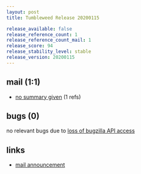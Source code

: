 ```yaml
---
layout: post
title: Tumbleweed Release 20200115

release_available: false
release_reference_count: 1
release_reference_count_mail: 1
release_score: 94
release_stability_level: stable
release_version: 20200115
---
```


## mail (1:1)

- [no summary given](https://github.com/boombatower/tumbleweed-review/issues/10) (1 refs)

## bugs (0)

<!--more-->

no relevant bugs due to [loss of bugzilla API access](https://bugzilla.opensuse.org/show_bug.cgi?id=1157722)



## links

- [mail announcement](https://github.com/boombatower/tumbleweed-review/issues/10)
